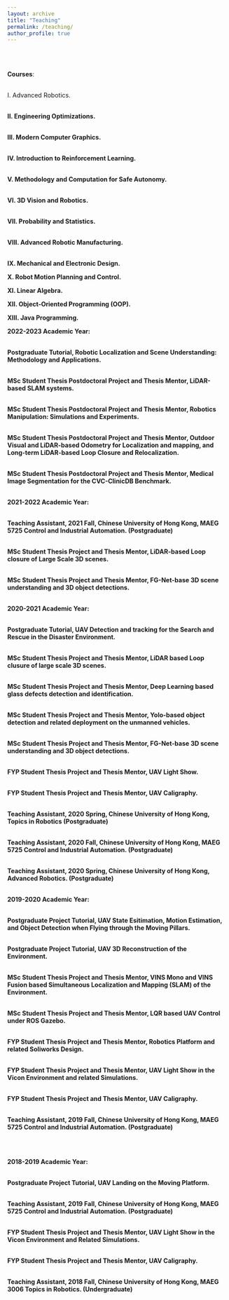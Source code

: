 ```yaml
---
layout: archive
title: "Teaching"
permalink: /teaching/
author_profile: true
---
```


<br /> <br />
<!-- NTU  NTU -->

**Courses**: <br /> <br />

I. Advanced Robotics. <b> <br /> <br />

II. Engineering Optimizations. <b> <br /> <br />

III. Modern Computer Graphics. <b> <br /> <br />

IV. Introduction to Reinforcement Learning.  <b> <br /> <br />

V. Methodology and Computation for Safe Autonomy.  <b> <br /> <br />

VI. 3D Vision and Robotics.   <b> <br /> <br />

VII. Probability and Statistics. <b> <br /> <br />

VIII. Advanced Robotic Manufacturing. <b> <br /> <br />

IX. Mechanical and Electronic Design.

X. Robot Motion Planning and Control.

XI. Linear Algebra.

XII. Object-Oriented Programming (OOP).

XIII. Java Programming.

**2022-2023 Academic Year**: <br /> <br /> 

Postgraduate Tutorial, <b>Robotic Localization and Scene Understanding: Methodology and Applications.<b> <br /> <br />

MSc Student Thesis Postdoctoral Project and Thesis Mentor, <b> LiDAR-based SLAM systems.<b> <br /> <br />

MSc Student Thesis Postdoctoral Project and Thesis Mentor, <b>Robotics Manipulation: Simulations and Experiments.<b> <br /> <br />

MSc Student Thesis Postdoctoral Project and Thesis Mentor, <b>Outdoor Visual and LiDAR-based Odometry for Localization and mapping, and Long-term LiDAR-based Loop Closure and Relocalization. <b> <br /> <br />

MSc Student Thesis Postdoctoral Project and Thesis Mentor, <b>Medical Image Segmentation for the CVC-ClinicDB Benchmark.<b> <br /> <br />


**2021-2022 Academic Year**: <br /> <br />

Teaching Assistant, 2021 Fall, Chinese University of Hong Kong, <b>MAEG 5725 Control and Industrial Automation.<b> (Postgraduate) <br /> <br />

MSc Student Thesis Project and Thesis Mentor, <b>LiDAR-based Loop closure of Large Scale 3D scenes.<b> <br /> <br />

MSc Student Thesis Project and Thesis Mentor, <b>FG-Net-base 3D scene understanding and 3D object detections.<b> <br /> <br />



**2020-2021 Academic Year**: <br /> <br />

Postgraduate Tutorial, <b>UAV Detection and tracking for the Search and Rescue in the Disaster Environment.<b> <br /> <br />
  
MSc Student Thesis Project and Thesis Mentor, <b>LiDAR based Loop clusure of large scale 3D scenes.<b> <br /> <br />
  
MSc Student Thesis Project and Thesis Mentor, <b>Deep Learning based glass defects detection and identification.<b> <br /> <br />
  
MSc Student Thesis Project and Thesis Mentor, <b>Yolo-based object detection and related deployment on the unmanned vehicles.<b> <br /> <br />
  
MSc Student Thesis Project and Thesis Mentor, <b>FG-Net-base 3D scene understanding and 3D object detections.<b> <br /> <br />

FYP Student Thesis Project and Thesis Mentor, <b>UAV Light Show.<b> <br /> <br />
  
FYP Student Thesis Project and Thesis Mentor, <b>UAV Caligraphy.<b> <br /> <br />
  
Teaching Assistant, 2020 Spring, Chinese University of Hong Kong, <b>Topics in Robotics </b> (Postgraduate) <br /> <br />
  
Teaching Assistant, 2020 Fall, Chinese University of Hong Kong, <b>MAEG 5725 Control and Industrial Automation. </b> (Postgraduate) <br /> <br />

Teaching Assistant, 2020 Spring, Chinese University of Hong Kong, <b> Advanced Robotics. </b> (Postgraduate) <br /> <br />


**2019-2020 Academic Year**: <br /> <br />
  
Postgraduate Project Tutorial, <b>UAV State Esitimation, Motion Estimation, and Object Detection when Flying through the Moving Pillars.<b> <br /> <br />
  
Postgraduate Project Tutorial, <b>UAV 3D Reconstruction of the Environment.<b> <br /> <br />
  
MSc Student Thesis Project and Thesis Mentor, <b>VINS Mono and VINS Fusion based Simultaneous Localization and Mapping (SLAM) of the Environment.<b> <br /> <br />
  
MSc Student Thesis Project and Thesis Mentor, <b>LQR based UAV Control under ROS Gazebo.<b> <br /> <br /> 
  
FYP Student Thesis Project and Thesis Mentor, <b>Robotics Platform and related Soliworks Design.<b> <br /> <br /> 
  
FYP Student Thesis Project and Thesis Mentor, <b>UAV Light Show in the Vicon Environment and related Simulations.<b> <br /> <br />
  
FYP Student Thesis Project and Thesis Mentor, <b>UAV Caligraphy.<b> <br /> <br />
  
Teaching Assistant, 2019 Fall, Chinese University of Hong Kong, <b> MAEG 5725 Control and Industrial Automation. </b> (Postgraduate) <br /> <br />
  
<br>

**2018-2019 Academic Year**: <br /> <br />

Postgraduate Project Tutorial, <b>UAV Landing on the Moving Platform.<b> <br /> <br />
  
Teaching Assistant, 2019 Fall, Chinese University of Hong Kong, <b>MAEG 5725 Control and Industrial Automation. </b> (Postgraduate) <br /> <br />
  
FYP Student Thesis Project and Thesis Mentor, <b>UAV Light Show in the Vicon Environment and Related Simulations.<b> <br /> <br />
  
FYP Student Thesis Project and Thesis Mentor, <b>UAV Caligraphy.<b> <br /> <br />
  
Teaching Assistant, 2018 Fall, Chinese University of Hong Kong, <b> MAEG 3006 Topics in Robotics. </b> (Undergraduate) <br /> <br />
